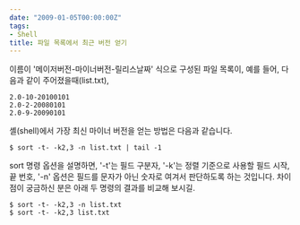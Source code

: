 ```yaml
---
date: "2009-01-05T00:00:00Z"
tags:
- Shell
title: 파일 목록에서 최근 버전 얻기
---
```


이름이 '메이저버전-마이너버전-릴리스날짜' 식으로 구성된 파일 목록이, 예를 들어, 다음과 같이 주어졌을때(list.txt),

    2.0-10-20100101
    2.0-2-20080101
    2.0-9-20090101

셸(shell)에서 가장 최신 마이너 버전을 얻는 방법은 다음과 같습니다.

    $ sort -t- -k2,3 -n list.txt | tail -1

sort 명령 옵션을 설명하면, '-t'는 필드 구분자, '-k'는 정렬 기준으로 사용할 필드 시작,끝 번호, '-n' 옵션은 필드를 문자가 아닌 숫자로 여겨서 판단하도록 하는 것입니다. 차이점이 궁금하신 분은 아래 두 명령의 결과를 비교해 보시길.

    $ sort -t- -k2,3 -n list.txt
    $ sort -t- -k2,3 list.txt
